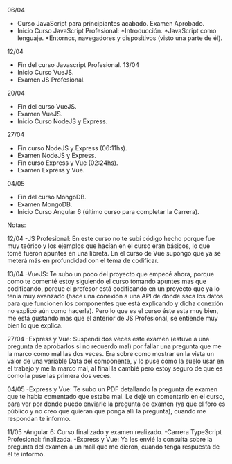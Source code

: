 06/04
- Curso JavaScript para principiantes acabado. Examen Aprobado.
- Inicio Curso JavaScript Profesional:
	*Introducción.
	*JavaScript como lenguaje.
	*Entornos, navegadores y dispositivos (visto una parte de él).

12/04
- Fin del curso Javascript Profesional.
13/04
- Inicio Curso VueJS.
- Examen JS Profesional.

20/04
- Fin del curso VueJS.
- Examen VueJS.
- Inicio Curso NodeJS y Express.

27/04
- Fin curso NodeJS y Express (06:11hs).
- Examen NodeJS y Express.
- Fin curso Express y Vue (02:24hs).
- Examen Express y Vue.

04/05
- Fin del curso MongoDB.
- Examen MongoDB.
- Inicio Curso Angular 6 (último curso para completar la Carrera).

Notas:

12/04 
-JS Profesional: En este curso no te subí código hecho porque fue muy teórico y los ejemplos que hacían en el curso eran básicos, lo que tomé fueron apuntes en una libreta. En el curso de Vue supongo que ya se meterá más en profundidad con el tema de codificar.

13/04
-VueJS: Te subo un poco del proyecto que empecé ahora, porque como te comenté estoy siguiendo el curso tomando apuntes mas que codificando, porque el profesor está codificando en un proyecto que ya lo tenía muy avanzado (hace una conexión a una API de donde saca los datos para que funcionen los componentes que está explicando y dicha conexión no explicó aún como hacerla). Pero lo que es el curso éste esta muy bien, me está gustando mas que el anterior de JS Profesional, se entiende muy bien lo que explica.

27/04
-Express y Vue: Suspendi dos veces este examen (estuve a una pregunta de aprobarlos si no recuerdo mal) por fallar una pregunta que me la marco como mal las dos veces. Era sobre como mostrar en la vista un valor de una variable Data del componente, y lo puse como la suelo usar en el trabajo y me la marco mal, al final la cambié pero estoy seguro de que es como la puse las primera dos veces.

04/05
-Express y Vue: Te subo un PDF detallando la pregunta de examen que te había comentado que estaba mal. Le dejé un comentario en el curso, para ver por donde puedo enviarle la pregunta de examen (ya que el foro es público y no creo que quieran que ponga allí la pregunta), cuando me respondan te informo.

11/05
-Angular 6: Curso finalizado y examen realizado.
-Carrera TypeScript Profesional: finalizada.
-Express y Vue: Ya les envié la consulta sobre la pregunta del examen a un mail que me dieron, cuando tenga respuesta de él te informo.